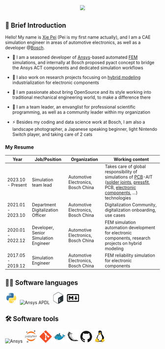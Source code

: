 <!--
**xiepei1/xiepei1** is a ✨ _special_ ✨ repository because its `README.md` (this file) appears on your GitHub profile.

Here are some ideas to get you started:

- 🔭 I’m currently working on ...
- 🌱 I’m currently learning ...
- 👯 I’m looking to collaborate on ...
- 🤔 I’m looking for help with ...
- 💬 Ask me about ...
- 📫 How to reach me: ...
- 😄 Pronouns: ...
- ⚡ Fun fact: ...
-->
<h1 align="center">
  <a href="https://git.io/typing-svg">
    <img src="https://readme-typing-svg.herokuapp.com/?lines=Hello,+there!+👋;This+is+Xie+Pei's+GitHub+Profile...&center=true&size=15">
  </a>
</h1>

## :handshake: Brief Introduction

Hello! My name is [Xie Pei](https://www.linkedin.com/in/pei-xie/) (Pei is my first name actually), and I am a CAE simulation engineer in areas of automotive electronics, as well as a developer @[Bosch](https://en.wikipedia.org/wiki/Robert_Bosch_GmbH).

- 🔭 I am a seasoned developer of [Ansys](http://www.ansys.com/)-based automated [FEM](https://en.wikipedia.org/wiki/Finite_element_method) simulations, and internally at Bosch proposed pyact concept to bridge the Ansys ACT components and dedicated simulation workflows

- 🔭 I also work on research projects focusing on [hybrid modeling](https://mathematicsinindustry.springeropen.com/articles/10.1186/s13362-022-00123-0) industrialization for electronic components

- 👯 I am passionate about bring OpenSource and its style working into traditional mechanical engineering world, to make a difference there

- 👯 I am a team leader, an envanglist for professional scientific programming, as well as a community leader within my organization

- ⚡ Besides my coding and data science work at Bosch, I am also a landscape photographer, a Japanese speaking beginner, light Nintendo Switch player, and taking care of 2 cats

### My Resume

| Year | Job/Position | Organization | Working content |
| ---- | ------------ | ------------ | --------------- |
| 2023.10 - Present | Simulation team lead | Automotive Electronics, Bosch China | Takes care of global responsibility of simulations of [PCB](https://en.wikipedia.org/wiki/Printed_circuit_board)-AIT ([solder joints](https://rushpcb.com/what-is-a-solder-joint/), [pressfit](https://www.te.com/de/products/connectors/automotive-connectors/intersection/press-fit-connections.html?tab=pgp-story), PCB, [electronic components](https://en.wikipedia.org/wiki/Electronic_component), ...) technologies |
| 2021.01 - 2023.10 | Department Digitalization Officer | Automotive Electronics, Bosch China | Digitalization Community, digitalization onboarding, use cases |
| 2020.01 - 2022.12 | Developer, Senior Simulation Engineer | Automotive Electronics, Bosch China | FEM simulation automation development for electronic components, research projects on hybrid modeling |
| 2017.05 - 2019.12 | Simulation Engineer | Automotive Electronics, Bosch China | FEM reliability simulation for electronic components |

## :man_technologist: Software languages

<div>
  <img src="https://github.com/devicons/devicon/blob/master/icons/python/python-original.svg" title="Python" alt="Python" width="40" height="40"/>&nbsp;
  <img src="https://media-exp1.licdn.com/dms/image/C4D0BAQEqczYRTk3m-g/company-logo_200_200/0/1625183723486?e=1668643200&v=beta&t=fKKnsdGl8xpj00atwUKq3mcDN71t691gf-sMKm-j0n8" title="Ansys APDL" alt="Ansys APDL" width="40" height="40"/>&nbsp;
  <img src="https://github.com/devicons/devicon/blob/master/icons/bash/bash-original.svg" title="Bash" alt="Bash" width="40" height="40"/>&nbsp;
  <img src="https://github.com/devicons/devicon/blob/master/icons/markdown/markdown-original.svg" title="markdown" alt="markdown" width="40" height="40"/>&nbsp;
</div>

## :hammer_and_wrench: Software tools

<div>
  <img src="https://media-exp1.licdn.com/dms/image/C4D0BAQEqczYRTk3m-g/company-logo_200_200/0/1625183723486?e=1668643200&v=beta&t=fKKnsdGl8xpj00atwUKq3mcDN71t691gf-sMKm-j0n8" title="Ansys" alt="Ansys" width="40" height="40"/>&nbsp;
  <img src="https://github.com/devicons/devicon/blob/master/icons/jupyter/jupyter-original-wordmark.svg" title="Jupyter" alt="Jupyter" width="40" height="40"/>&nbsp;
  <img src="https://github.com/devicons/devicon/blob/master/icons/git/git-original.svg" title="Git" **alt="Git" width="40" height="40"/>
  <img src="https://github.com/devicons/devicon/blob/master/icons/docker/docker-original.svg" title="docker" **alt="docker" width="40" height="40"/>
  <img src="https://github.com/devicons/devicon/blob/master/icons/flask/flask-original.svg" title="flask" **alt="flask" width="40" height="40"/>
  <img src="https://github.com/devicons/devicon/blob/master/icons/github/github-original.svg" title="GitHub" **alt="GitHub" width="40" height="40"/>
  <img src="https://github.com/devicons/devicon/blob/master/icons/linux/linux-original.svg" title="Linux" alt="Linux" width="40" height="40"/>&nbsp;
</div>
